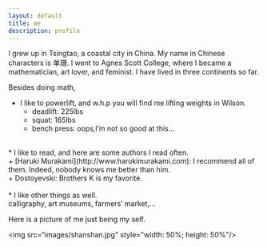 ```yaml
---
layout: default
title: me
description: profile
---
```

I grew up in Tsingtao, a coastal city in China. My name in Chinese characters is 单珊. I went to Agnes Scott College, where I became a mathematician, art lover, and feminist. I have lived in three continents so far. <br />

Besides doing math,

* I like to powerlift, and w.h.p you will find me lifting weights in Wilson. <br />
     + deadlift: 225lbs <br />
     + squat: 165lbs <br /> 
     + bench press: oops,I’m not so good at this… <br />
<br />
* I like to read, and here are some authors I read often. <br />
     + [Haruki Murakami](http://www.harukimurakami.com): I recommend all of them. Indeed, nobody knows me better than him. <br />
     + Dostoyevski: Brothers K is my favorite.  <br />
<br />
* I like other things as well. <br />
     calligraphy, art museums, farmers’ market,…

Here is a picture of me just being my self.

<img src=“images/shanshan.jpg" style="width: 50%; height: 50%"/>​

